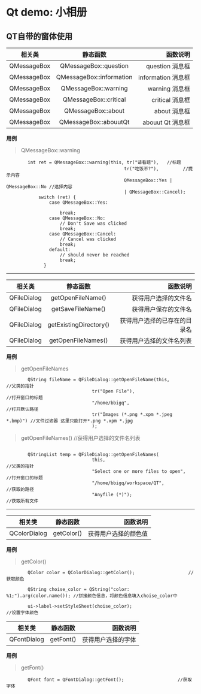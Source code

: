 # Qt demo: 小相册

## QT自带的窗体使用

相关类|静态函数|函数说明
--|:--:|---:
QMessageBox|QMessageBox::question|question 消息框
QMessageBox|QMessageBox::information|information 消息框
QMessageBox|QMessageBox::warning|warning 消息框      
QMessageBox|QMessageBox::critical|critical 消息框
QMessageBox|QMessageBox::about|about 消息框
QMessageBox|QMessageBox::abouutQt|abouut Qt 消息框

**用例**
> QMessageBox::warning
```
        int ret = QMessageBox::warning(this, tr("请看题"),   //标题
                                            tr("吃饭不?"),         //提示内容
                                            QMessageBox::Yes | QMessageBox::No //选择内容
                                            | QMessageBox::Cancel);
            switch (ret) {
                case QMessageBox::Yes:

                    break;
                case QMessageBox::No:
                    // Don't Save was clicked
                    break;
                case QMessageBox::Cancel:
                    // Cancel was clicked
                    break;
                default:
                    // should never be reached
                    break;
              }
```


----


相关类|静态函数|函数说明
--|:--:|---:
QFileDialog|getOpenFileName()|获得用户选择的文件名
QFileDialog|getSaveFileName()|获得用户保存的文件名
QFileDialog|getExistingDirectory()|获得用户选择的已存在的目录名
QFileDialog|getOpenFileNames()|获得用户选择的文件名列表
        
**用例**    
> getOpenFileNames
```
        QString fileName = QFileDialog::getOpenFileName(this,                   //父类的指针
                                tr("Open File"),                        //打开窗口的标题
                                "/home/bbigq",                          //打开默认路径
                                tr("Images (*.png *.xpm *.jpeg *.bmp)") //文件过滤器 这里只能打开*.png *.xpm *.jpg
                                );
```
        
> getOpenFileNames()                 //获得用户选择的文件名列表

```     
        
        QStringList temp = QFileDialog::getOpenFileNames(
                                this,                                   //父类的指针
                                "Select one or more files to open",     //打开窗口的标题
                                "/home/bbigq/workspace/QT",             //获取的路径
                                "Anyfile (*)");                         //获取所有文件
```

----


相关类|静态函数|函数说明
--|:--:|---:
QColorDialog|getColor()|获得用户选择的颜色值
**用例**    
> getColor()

```
        QColor color = QColorDialog::getColor();                    //获取颜色

        QString choise_color = QString("color: %1;").arg(color.name()); //拼接颜色信息，将颜色信息填入choise_color中

        ui->label->setStyleSheet(choise_color);                         //设置字体颜色

```

相关类|静态函数|函数说明
--|:--:|---:
QFontDialog|getFont()|获得用户选择的字体
**用例**    
> getFont()

```
        QFont font = QFontDialog::getFont();                    //获取字体
```


